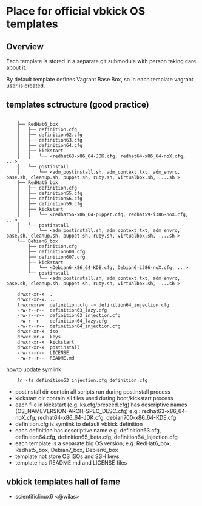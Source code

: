 # Place for official vbkick OS templates

## Overview

Each template is stored in a separate git submodule with person taking care about it.

By default template defines Vagrant Base Box, so in each template vagrant user is created.

## templates sctructure (good practice)

```
    .
    ├── RedHat6_box
    │   ├── definition.cfg
    │   ├── definition62.cfg
    │   ├── definition63.cfg
    │   ├── definition64.cfg
    │   ├── kickstart
    │   │   └── <redhat63-x86_64-JDK.cfg, redhat64-x86_64-noX.cfg, ...>
    │   └── postinstall
    │       └── <adm_postinstall.sh, adm_context.txt, adm_envrc, base.sh, cleanup.sh, puppet.sh, ruby.sh, virtualbox.sh, ....sh >
    ├── RedHat5_box
    │   ├── definition.cfg
    │   ├── definition55.cfg
    │   ├── definition56.cfg
    │   ├── definition59.cfg
    │   ├── kickstart
    │   │   └── <redhat56-x86_64-puppet.cfg, redhat59-i386-noX.cfg, ...>
    │   └── postinstall
    │       └── <adm_postinstall.sh, adm_context.txt, adm_envrc, base.sh, cleanup.sh, puppet.sh, ruby.sh, virtualbox.sh, ....sh >
    └── Debian6_box
        ├── definition.cfg
        ├── definition600.cfg
        ├── definition607.cfg
        ├── kickstart
        │   └── <Debian6-x86_64-KDE.cfg, Debian6-i386-noX.cfg, ...>
        └── postinstall
            └── <adm_postinstall.sh, adm_context.txt, adm_envrc, base.sh, cleanup.sh, puppet.sh, ruby.sh, virtualbox.sh, ....sh >
```

```
    drwxr-xr-x  .
    drwxr-xr-x. ..
    lrwxrwxrwx  definition.cfg -> definition64_injection.cfg
    -rw-r--r--  definition63_lazy.cfg
    -rw-r--r--  definition63_injection.cfg
    -rw-r--r--  definition64_lazy.cfg
    -rw-r--r--  definition64_injection.cfg
    drwxr-xr-x  iso
    drwxr-xr-x  keys
    drwxr-xr-x  kickstart
    drwxr-xr-x  postinstall
    -rw-r--r--  LICENSE
    -rw-r--r--  README.md
```

howto update symlink:
```
    ln -fs definition63_injection.cfg definition.cfg
```

 - postinstall dir contain all scripts run during postinstall process
 - kickstart dir contain all files used during boot/kickstart process
 - each file in kickstart (e.g. ks.cfg/preseed.cfg) has descriptive names (OS_NAMEVERSION-ARCH-SPEC_DESC.cfg) e.g.: redhat63-x86_64-noX.cfg, redhat64-x86_64-JDK.cfg, debian700-x86_64-KDE.cfg
 - definition.cfg is symlink to default vbkick definition
 - each definition has descriptive name e.g. definition63.cfg, definition64.cfg, definition65_beta.cfg, definition64_injection.cfg
 - each template is a separate big OS version, e.g. RedHat6_box, Redhat5_box, Debian7_box, Debian6_box
 - template not store OS ISOs and SSH keys
 - template has README.md and LICENSE files

## vbkick templates hall of fame

 - scientificlinux6 <@wilas>

